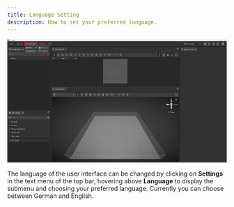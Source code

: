 ```yaml
---
title: Language Setting
description: How to set your preferred language.
---
```


![Language Setting](../../../.gitbook/assets/planning_settings_language.png)

The language of the user interface can be changed by clicking on __Settings__ in the text menu of the top bar, hovering above __Language__ to display the submenu and choosing your preferred language. Currently you can choose between German and English.